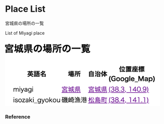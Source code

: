 Place List
============

宮城県の場所の一覧

List of Miyagi place

![place list](https://github.com/ohwada/World_Countries/blob/main/geoPandas/polygon_explode/miyagi/place_list/screenshots/miyagi_place_list.png)

### Reference

